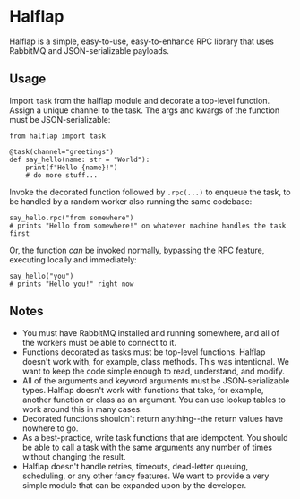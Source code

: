 # Halflap
Halflap is a simple, easy-to-use, easy-to-enhance RPC library that uses RabbitMQ and JSON-serializable payloads.
## Usage
Import `task` from the halflap module and decorate a top-level function. Assign a unique channel to the task. The args and kwargs of the function must be JSON-serializable:
```python3
from halflap import task

@task(channel="greetings")
def say_hello(name: str = "World"):
    print(f"Hello {name}!")
    # do more stuff...
```
Invoke the decorated function followed by `.rpc(...)` to enqueue the task, to be handled by a random worker also running the same codebase:
```python3
say_hello.rpc("from somewhere")
# prints "Hello from somewhere!" on whatever machine handles the task first
```
Or, the function *can* be invoked normally, bypassing the RPC feature, executing locally and immediately:
```python3
say_hello("you")
# prints "Hello you!" right now
```
## Notes
- You must have RabbitMQ installed and running somewhere, and all of the workers must be able to connect to it.
- Functions decorated as tasks must be top-level functions. Halflap doesn't work with, for example, class methods. This was intentional. We want to keep the code simple enough to read, understand, and modify.
- All of the arguments and keyword arguments must be JSON-serializable types. Halflap doesn't work with functions that take, for example, another function or class as an argument. You can use lookup tables to work around this in many cases.
- Decorated functions shouldn't return anything--the return values have nowhere to go.
- As a best-practice, write task functions that are idempotent. You should be able to call a task with the same arguments any number of times without changing the result.
- Halflap doesn't handle retries, timeouts, dead-letter queuing, scheduling, or any other fancy features. We want to provide a very simple module that can be expanded upon by the developer.